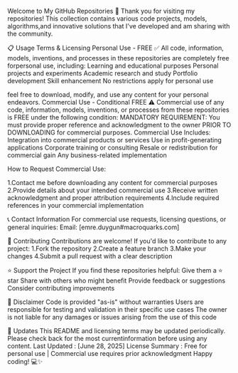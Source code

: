 Welcome to My GitHub Repositories 🚀 Thank you for visiting my repositories! This collection contains various code projects, models, algorithms,and innovative solutions that I've developed and am sharing with the community.

📋 Usage Terms & Licensing Personal Use - FREE ✅ All code, information, models, inventions, and processes in these repositories are completely free forpersonal use, including: Learning and educational purposes Personal projects and experiments Academic research and study Portfolio development Skill enhancement No restrictions apply for personal use

feel free to download, modify, and use any content for your personal endeavors.
Commercial Use - Conditional FREE ⚠️ Commercial use of any code, information, models, inventions, or processes from these repositories is FREE under the following condition: MANDATORY REQUIREMENT: You must provide proper reference and acknowledgment to the owner PRIOR TO DOWNLOADING for commercial purposes. Commercial Use Includes: Integration into commercial products or services Use in profit-generating applications Corporate training or consulting Resale or redistribution for commercial gain Any business-related implementation

How to Request Commercial Use:

1.Contact me before downloading any content for commercial purposes 2.Provide details about your intended commercial use 3.Receive written acknowledgment and proper attribution requirements 4.Include required references in your commercial implementation

📞 Contact Information For commercial use requests, licensing questions, or general inquiries: Email: [emre.duygun#macroquarks.com]

🤝 Contributing Contributions are welcome! If you'd like to contribute to any project: 1.Fork the repository 2.Create a feature branch 3.Make your changes 4.Submit a pull request with a clear description

⭐ Support the Project If you find these repositories helpful: Give them a ⭐ star Share with others who might benefit Provide feedback or suggestions Consider contributing improvements

📄 Disclaimer Code is provided "as-is" without warranties Users are responsible for testing and validation in their specific use cases The owner is not liable for any damages or issues arising from the use of this code

🔄 Updates This README and licensing terms may be updated periodically. Please check back for the most currentinformation before using any content. Last Updated : [June 28, 2025] License Summary : Free for personal use | Commercial use requires prior acknowledgment Happy coding! 💻✨
